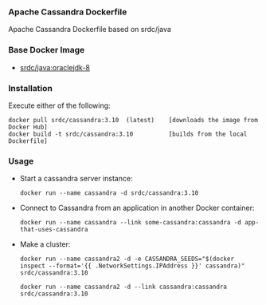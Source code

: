 ### Apache Cassandra Dockerfile

Apache Cassandra Dockerfile based on srdc/java

### Base Docker Image

* [srdc/java:oraclejdk-8](https://hub.docker.com/r/srdc/java/)


### Installation
Execute either of the following:

    docker pull srdc/cassandra:3.10  (latest)    [downloads the image from Docker Hub]
    docker build -t srdc/cassandra:3.10          [builds from the local Dockerfile]


### Usage
  * Start a cassandra server instance:


    `docker run --name cassandra -d srdc/cassandra:3.10`

  * Connect to Cassandra from an application in another Docker container:


    `docker run --name cassandra --link some-cassandra:cassandra -d app-that-uses-cassandra`
  
  
  * Make a cluster:


    `docker run --name cassandra2 -d -e CASSANDRA_SEEDS="$(docker inspect --format='{{ .NetworkSettings.IPAddress }}' cassandra)" srdc/cassandra:3.10`


    `docker run --name cassandra2 -d --link cassandra:cassandra srdc/cassandra:3.10`
